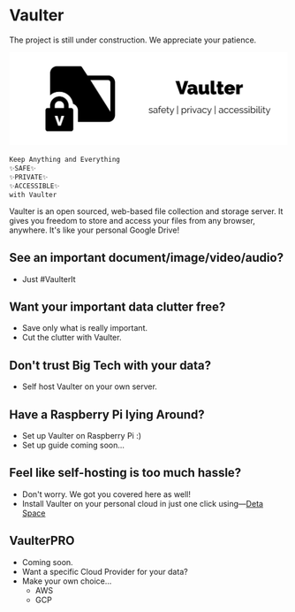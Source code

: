 # Vaulter

The project is still under construction. We appreciate your patience.

![Vaulter Header image indicating the three pillars Vaulter is standing on— safety, privacy and accessibility](/images/header.png)

	Keep Anything and Everything
	✨SAFE✨
	✨PRIVATE✨
	✨ACCESSIBLE✨
	with Vaulter	


Vaulter is an open sourced, web-based file collection and storage server. It gives you freedom to store and access your files from any browser, anywhere. It's like your personal Google Drive!


## See an important document/image/video/audio?
- Just #VaulterIt

## Want your important data clutter free?
- Save only what is really important.
- Cut the clutter with Vaulter.

## Don't trust Big Tech with your data?
- Self host Vaulter on your own server.

## Have a Raspberry Pi lying Around?
- Set up Vaulter on Raspberry Pi :)
- Set up guide coming soon...

## Feel like self-hosting is too much hassle?
- Don't worry. We got you covered here as well!
- Install Vaulter on your personal cloud in just one click using—[Deta Space](https://deta.space)


## VaulterPRO
- Coming soon.
- Want a specific Cloud Provider for your data?
- Make your own choice...
	- AWS
	- GCP